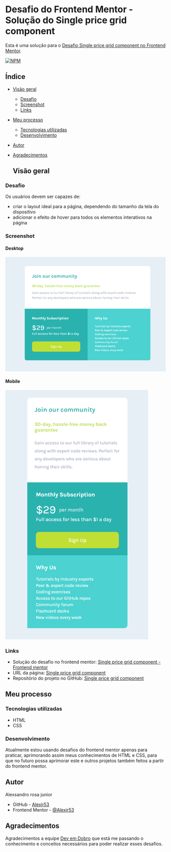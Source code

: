 # Desafio do Frontend Mentor - Solução do Single price grid component

Esta é uma solução para o [Desafio Single price grid component no Frontend Mentor](https://www.frontendmentor.io/challenges/single-price-grid-component-5ce41129d0ff452fec5abbbc).

[![NPM](https://img.shields.io/bower/l/MI)](https://github.com/Alexjr53/Single-Price-Grid-Component/blob/main/LICENSE)

## Índice

- [Visão geral](#visão-geral)
  - [Desafio](#desafio)
  - [Screenshot](#screenshot)
  - [Links](#links)
- [Meu processo](#meu-processo)
  - [Tecnologias utilizadas](#tecnologias-utilizadas)
  - [Desenvolvimento](#desenvolvimento)
- [Autor](#autor)
- [Agradecimentos](#agradecimentos)

  ## Visão geral

### Desafio

Os usuários devem ser capazes de:

- criar o layout ideal para a página, dependendo do tamanho da tela do dispositivo
- adicionar o efeito de hover para todos os elementos interativos na página

### Screenshot

#### Desktop
![Single price grid component](src/design/screenshot-desktop.png)

#### Mobile
![Single price grid component](src/design/screenshot-mobile.png)

### Links

- Solução do desafio no frontend mentor: [Single price grid component - Frontend mentor](https://www.frontendmentor.io/solutions/single-price-grid-component-aqlgvKr8Fg)
- URL da página: [Single price grid component](https://alexjr53.github.io/Single-Price-Grid-Component/) 
- Repositório do projeto no GitHub: [Single price grid component](https://github.com/Alexjr53/Single-Price-Grid-Component)
## Meu processo

### Tecnologias utilizadas

- HTML
- CSS

### Desenvolvimento

Atualmente estou usando desafios do frontend mentor apenas para praticar, aprimorando assim meus conhecimentos de HTML e CSS, para que no futuro possa aprimorar este e outros projetos também feitos a partir do frontend mentor.

## Autor
Alexsandro rosa junior

- GitHub - [Alexjr53](https://github.com/Alexjr53)
- Frontend Mentor - [@Alexjr53](https://www.frontendmentor.io/profile/Alexjr53)

## Agradecimentos
Agradecimentos a equipe [Dev em Dobro](https://www.instagram.com/devemdobro/) que está me passando o conhecimento e conceitos necessários para poder realizar esses desafios.
